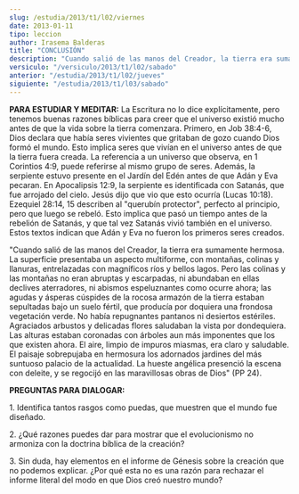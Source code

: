 ```yaml
---
slug: /estudia/2013/t1/l02/viernes
date: 2013-01-11
tipo: leccion
author: Irasema Balderas
title: "CONCLUSIÓN"
description: "Cuando salió de las manos del Creador, la tierra era sumamente hermosa. La superficie presentaba un aspecto multiforme, con montañas, colinas y llanuras, entrelazadas con magníficos ríos y bellos lagos. Pero las colinas y las montañas no eran abruptas y escarpadas, ni abundaban en ellas declives aterradores, ni abismos espeluznantes como ocurre ahora."
versiculo: "/versiculo/2013/t1/l02/sabado"
anterior: "/estudia/2013/t1/l02/jueves"
siguiente: "/estudia/2013/t1/l03/sabado"
---
```


**PARA ESTUDIAR Y MEDITAR:** La Escritura no lo dice explícitamente, pero tenemos buenas razones bíblicas para creer que el universo existió mucho antes de que la vida sobre la tierra comenzara. Primero, en Job 38:4-6, Dios declara que había seres vivientes que gritaban de gozo cuando Dios formó el mundo. Esto implica seres que vivían en el universo antes de que la tierra fuera creada. La referencia a un universo que observa, en 1 Corintios 4:9, puede referirse al mismo grupo de seres. Además, la serpiente estuvo presente en el Jardín del Edén antes de que Adán y Eva pecaran. En Apocalipsis 12:9, la serpiente es identificada con Satanás, que fue arrojado del cielo. Jesús dijo que vio que esto ocurría (Lucas 10:18). Ezequiel 28:14, 15 describen al "querubín protector", perfecto al principio, pero que luego se rebeló. Esto implica que pasó un tiempo antes de la rebelión de Satanás, y que tal vez Satanás vivió también en el universo. Estos textos indican que Adán y Eva no fueron los primeros seres creados.

"Cuando salió de las manos del Creador, la tierra era sumamente hermosa. La superficie presentaba un aspecto multiforme, con montañas, colinas y llanuras, entrelazadas con magníficos ríos y bellos lagos. Pero las colinas y las montañas no eran abruptas y escarpadas, ni abundaban en ellas declives aterradores, ni abismos espeluznantes como ocurre ahora; las agudas y ásperas cúspides de la rocosa armazón de la tierra estaban sepultadas bajo un suelo fértil, que producía por doquiera una frondosa vegetación verde. No había repugnantes pantanos ni desiertos estériles. Agraciados arbustos y delicadas flores saludaban la vista por dondequiera. Las alturas estaban coronadas con árboles aun más imponentes que los que existen ahora. El aire, limpio de impuros miasmas, era claro y saludable. El paisaje sobrepujaba en hermosura los adornados jardines del más suntuoso palacio de la actualidad. La hueste angélica presenció la escena con deleite, y se regocijó en las maravillosas obras de Dios" (PP 24).

**PREGUNTAS PARA DIALOGAR:**

1\. Identifica tantos rasgos como puedas, que muestren que el mundo fue diseñado.

2\. ¿Qué razones puedes dar para mostrar que el evolucionismo no armoniza con la doctrina bíblica de la creación?

3\. Sin duda, hay elementos en el informe de Génesis sobre la creación que no podemos explicar. ¿Por qué esta no es una razón para rechazar el informe literal del modo en que Dios creó nuestro mundo?
